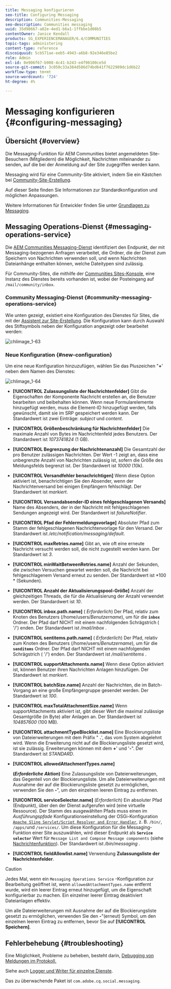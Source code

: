 ```yaml
---
title: Messaging konfigurieren
seo-title: Configuring Messaging
description: Communities-Messaging
seo-description: Communities messaging
uuid: 35d98667-a82e-4ed1-b6a1-1ffbbe1d08b5
contentOwner: Janice Kendall
products: SG_EXPERIENCEMANAGER/6.4/COMMUNITIES
topic-tags: administering
content-type: reference
discoiquuid: 5cb571ae-eeb5-4943-a6b8-92e346e85be2
role: Admin
exl-id: 0e906f67-b908-4c41-b243-e4f90100ce5d
source-git-commit: 3c050c33a384d586d74bd641f7622989dc1d6b22
workflow-type: tm+mt
source-wordcount: '724'
ht-degree: 4%

---
```


# Messaging konfigurieren {#configuring-messaging}

## Übersicht {#overview}

Die Messaging-Funktion für AEM Communities bietet angemeldeten Site-Besuchern (Mitgliedern) die Möglichkeit, Nachrichten miteinander zu senden, auf die bei der Anmeldung auf der Site zugegriffen werden kann.

Messaging wird für eine Community-Site aktiviert, indem Sie ein Kästchen bei [Community-Site-Erstellung](sites-console.md).

Auf dieser Seite finden Sie Informationen zur Standardkonfiguration und möglichen Anpassungen.

Weitere Informationen für Entwickler finden Sie unter [Grundlagen zu Messaging](essentials-messaging.md).

## Messaging Operations-Dienst {#messaging-operations-service}

Die [AEM Communities Messaging-Dienst](http://localhost:4502/system/console/configMgr/com.adobe.cq.social.messaging.client.endpoints.impl.MessagingOperationsServiceImpl) identifiziert den Endpunkt, der mit Messaging-bezogenen Anfragen verarbeitet, die Ordner, die der Dienst zum Speichern von Nachrichten verwenden soll, und wenn Nachrichten Dateianhänge enthalten können, welche Dateitypen sind zulässig.

Für Community-Sites, die mithilfe der [Communities Sites-Konsole](sites-console.md), eine Instanz des Dienstes bereits vorhanden ist, wobei der Posteingang auf `/mail/community/inbox`.

### Community Messaging-Dienst {#community-messaging-operations-service}

Wie unten gezeigt, existiert eine Konfiguration des Dienstes für Sites, die mit der [Assistent zur Site-Erstellung](sites-console.md). Die Konfiguration kann durch Auswahl des Stiftsymbols neben der Konfiguration angezeigt oder bearbeitet werden:

![chlimage_1-63](assets/chlimage_1-63.png)

### Neue Konfiguration {#new-configuration}

Um eine neue Konfiguration hinzuzufügen, wählen Sie das Pluszeichen &quot;**+**&#39; neben dem Namen des Dienstes:

![chlimage_1-64](assets/chlimage_1-64.png)

* **[!UICONTROL Zulassungsliste der Nachrichtenfelder]**
Gibt die Eigenschaften der Komponente Nachricht erstellen an, die Benutzer bearbeiten und beibehalten können. Wenn neue Formularelemente hinzugefügt werden, muss die Element-ID hinzugefügt werden, falls gewünscht, damit sie im SRP gespeichert werden kann. Der Standardwert ist zwei Einträge: 
*subject* und *content*.

* **[!UICONTROL Größenbeschränkung für Nachrichtenfelder]**
Die maximale Anzahl von Bytes im Nachrichtenfeld jedes Benutzers. Der Standardwert ist 
*1073741824* (1 GB).

* **[!UICONTROL Begrenzung der Nachrichtenanzahl]**
Die Gesamtzahl der pro Benutzer zulässigen Nachrichten. Der Wert -1 zeigt an, dass eine unbegrenzte Anzahl von Nachrichten zulässig ist, sofern die Größe des Meldungsfelds begrenzt ist. Der Standardwert ist 
*10000* (10k).

* **[!UICONTROL Versandfehler benachrichtigen]**
Wenn diese Option aktiviert ist, benachrichtigen Sie den Absender, wenn der Nachrichtenversand bei einigen Empfängern fehlschlägt. Der Standardwert ist 
*markiert*.

* **[!UICONTROL Versandabsender-ID eines fehlgeschlagenen Versands]**
Name des Absenders, der in der Nachricht mit fehlgeschlagenen Sendungen angezeigt wird. Der Standardwert ist 
*failureNotifier*.

* **[!UICONTROL Pfad der Fehlermeldungsvorlage]**
Absoluter Pfad zum Stamm der fehlgeschlagenen Nachrichtenvorlage für den Versand. Der Standardwert ist 
*/etc/notification/messaging/default*.

* **[!UICONTROL maxRetries.name]**
Gibt an, wie oft eine erneute Nachricht versucht werden soll, die nicht zugestellt werden kann. Der Standardwert ist 
*3*.

* **[!UICONTROL minWaitBetweenRetries.name]**
Anzahl der Sekunden, die zwischen Versuchen gewartet werden soll, die Nachricht bei fehlgeschlagenem Versand erneut zu senden. Der Standardwert ist *100 * (Sekunden).

* **[!UICONTROL Anzahl der Aktualisierungspool-Größe]**
Anzahl der gleichzeitigen Threads, die für die Aktualisierung der Anzahl verwendet werden. Der Standardwert ist 
*10*.

* **[!UICONTROL inbox.path.name]**
(
*Erforderlich*) Der Pfad, relativ zum Knoten des Benutzers (/home/users/*Benutzername*), um für die **`inbox`** Ordner. Der Pfad darf NICHT mit einem nachfolgenden Schrägstrich ( &#39;/&#39;) enden. Der Standardwert ist */mail/inbox* .

* **[!UICONTROL sentitems.path.name]**
(
*Erforderlich*) Der Pfad, relativ zum Knoten des Benutzers (/home/users/*Benutzername*), um für die **`senditems`** Ordner. Der Pfad darf NICHT mit einem nachfolgenden Schrägstrich ( &#39;/&#39;) enden. Der Standardwert ist */mail/sentitems* .

* **[!UICONTROL supportAttachments.name]**
Wenn diese Option aktiviert ist, können Benutzer ihren Nachrichten Anlagen hinzufügen. Der Standardwert ist 
*markiert*.

* **[!UICONTROL batchSize.name]**
Anzahl der Nachrichten, die im Batch-Vorgang an eine große Empfängergruppe gesendet werden. Der Standardwert ist 
*100*.

* **[!UICONTROL maxTotalAttachmentSize.name]**
Wenn supportAttachments aktiviert ist, gibt dieser Wert die maximal zulässige Gesamtgröße (in Byte) aller Anlagen an. Der Standardwert ist 
*104857600* (100 MB).

* **[!UICONTROL attachmentTypeBlocklist.name]**
Eine Blockierungsliste von Dateierweiterungen mit dem Präfix &quot;
**.**&#39;, das vom System abgelehnt wird. Wenn die Erweiterung nicht auf die Blockierungsliste gesetzt wird, ist sie zulässig. Erweiterungen können mit dem **+**&#39; und &#39;**-**&quot;. Der Standardwert ist *STANDARD*.

* **[!UICONTROL allowedAttachmentTypes.name]**

   **(*Erforderliche Aktion*)** Eine Zulassungsliste von Dateierweiterungen, das Gegenteil von der Blockierungsliste. Um alle Dateierweiterungen mit Ausnahme der auf die Blockierungsliste gesetzt zu ermöglichen, verwenden Sie den **-**&quot;, um den einzelnen leeren Eintrag zu entfernen.

* **[!UICONTROL serviceSelector.name]**
(*Erforderlich*) Ein absoluter Pfad (Endpunkt), über den der Dienst aufgerufen wird (eine virtuelle Ressource). Der Stamm des ausgewählten Pfads muss einen im *Ausführungspfade* Konfigurationseinstellung der OSGi-Konfiguration [ `Apache Sling Servlet/Script Resolver and Error Handler`](http://localhost:4502/system/console/configMgr/org.apache.sling.servlets.resolver.SlingServletResolver), z. B. `/bin/`, `/apps/`und `/services/`. Um diese Konfiguration für die Messaging-Funktion einer Site auszuwählen, wird dieser Endpunkt als **`Service selector`** Wert für `Message List and Compose Message components` (siehe [Nachrichtenfunktion](configure-messaging.md)). Der Standardwert ist */bin/messaging* .

* **[!UICONTROL fieldAllowlist.name]**
Verwendung 
**Zulassungsliste der Nachrichtenfelder**.

>[!CAUTION]
>
>Jedes Mal, wenn ein `Messaging Operations Service` -Konfiguration zur Bearbeitung geöffnet ist, wenn `allowedAttachmentTypes.name` entfernt wurde, wird ein leerer Eintrag erneut hinzugefügt, um die Eigenschaft konfigurierbar zu machen. Ein einzelner leerer Eintrag deaktiviert Dateianlagen effektiv.
>
>Um alle Dateierweiterungen mit Ausnahme der auf die Blockierungsliste gesetzt zu ermöglichen, verwenden Sie den **-**&quot;(erneut) Symbol, um den einzelnen leeren Eintrag zu entfernen, bevor Sie auf **[!UICONTROL Speichern]**.

## Fehlerbehebung {#troubleshooting}

Eine Möglichkeit, Probleme zu beheben, besteht darin, [Debugging von Meldungen im Protokoll.](../../help/sites-administering/troubleshooting.md)

Siehe auch [Logger und Writer für einzelne Dienste](../../help/sites-deploying/configure-logging.md#loggers-and-writers-for-individual-services).

Das zu überwachende Paket ist `com.adobe.cq.social.messaging`.
